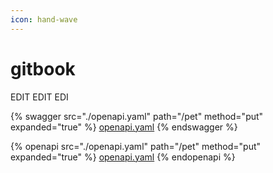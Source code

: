 ```yaml
---
icon: hand-wave
---
```


# gitbook

EDIT EDIT EDI




{% swagger src="./openapi.yaml" path="/pet" method="put" expanded="true" %} 
[openapi.yaml](./openapi.yaml) 
{% endswagger %}


{% openapi src="./openapi.yaml" path="/pet" method="put" expanded="true" %} 
[openapi.yaml](./openapi.yaml) 
{% endopenapi %}
